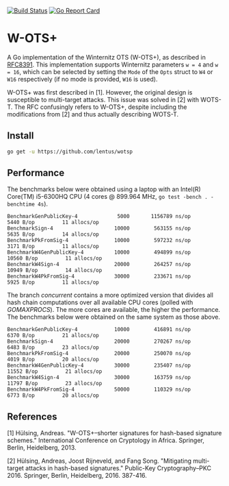 [![Build Status](https://travis-ci.org/Re0h/wotsp.svg?branch=master)](https://travis-ci.org/Re0h/wotsp) [![Go Report Card](https://goreportcard.com/badge/github.com/lentus/wotsp)](https://goreportcard.com/report/github.com/lentus/wotsp)

# W-OTS+
A Go implementation of the Winternitz OTS (W-OTS+), as described in [RFC8391](https://datatracker.ietf.org/doc/rfc8391/).
This implementation supports Winternitz parameters ```w = 4``` and ```w = 16```, 
which can be selected by setting the ```Mode``` of the ```Opts``` struct to 
```W4``` or ```W16``` respectively (if no mode is provided, ```W16``` is used).

W-OTS+ was first described in [1]. However, the original design is susceptible 
to multi-target attacks. This issue was solved in [2] with WOTS-T. The RFC 
confusingly refers to W-OTS+, despite including the modifications from 
[2] and thus actually describing WOTS-T.      

## Install

```sh
go get -u https://github.com/lentus/wotsp
```

## Performance
The benchmarks below were obtained using a laptop with an Intel(R) Core(TM) 
i5-6300HQ CPU (4 cores @ 899.964 MHz, ```go test -bench . -benchtime 4s```). 

```
BenchmarkGenPublicKey-4     	    5000	   1156789 ns/op	    5440 B/op	      11 allocs/op
BenchmarkSign-4             	   10000	    563155 ns/op	    5635 B/op	      14 allocs/op
BenchmarkPkFromSig-4        	   10000	    597232 ns/op	    3171 B/op	      11 allocs/op
BenchmarkW4GenPublicKey-4   	   10000	    494899 ns/op	   10560 B/op	      11 allocs/op
BenchmarkW4Sign-4           	   20000	    264257 ns/op	   10949 B/op	      14 allocs/op
BenchmarkW4PkFromSig-4      	   30000	    233671 ns/op	    5925 B/op	      11 allocs/op
```

The branch *concurrent* contains a more optimized version that divides all hash 
chain computations over all available CPU cores (polled with *GOMAXPROCS*). The 
more cores are available, the higher the performance. The benchmarks below were 
obtained on the same system as those above.

```
BenchmarkGenPublicKey-4     	   10000	    416891 ns/op	    6370 B/op	      21 allocs/op
BenchmarkSign-4             	   20000	    270267 ns/op	    6483 B/op	      23 allocs/op
BenchmarkPkFromSig-4        	   20000	    250070 ns/op	    4019 B/op	      20 allocs/op
BenchmarkW4GenPublicKey-4   	   30000	    235407 ns/op	   11552 B/op	      21 allocs/op
BenchmarkW4Sign-4           	   30000	    163759 ns/op	   11797 B/op	      23 allocs/op
BenchmarkW4PkFromSig-4      	   50000	    110329 ns/op	    6773 B/op	      20 allocs/op
```  

## References
[1] Hülsing, Andreas. "W-OTS+–shorter signatures for hash-based signature schemes." International Conference on Cryptology in Africa. Springer, Berlin, Heidelberg, 2013.

[2] Hülsing, Andreas, Joost Rijneveld, and Fang Song. "Mitigating multi-target attacks in hash-based signatures." Public-Key Cryptography–PKC 2016. Springer, Berlin, Heidelberg, 2016. 387-416.